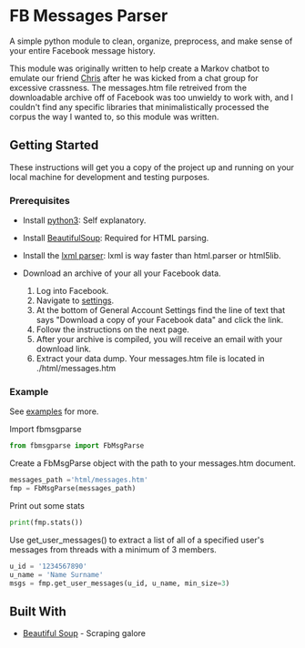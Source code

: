 # FB Messages Parser

A simple python module to clean, organize, preprocess, and make sense of your entire Facebook message history.

This module was originally written to help create a Markov chatbot to emulate our friend [Chris](https://github.com/chrisbeard) after he was kicked from a chat group for excessive crassness.
The messages.htm file retreived from the downloadable archive off of Facebook was too unwieldy to work with, and I couldn't find any specific libraries that minimalistically processed the corpus the way I wanted to, so this module was written.

## Getting Started

These instructions will get you a copy of the project up and running on your local machine for development and testing purposes.

### Prerequisites

 - Install [python3](https://www.python.org/downloads/): Self explanatory.

 - Install [BeautifulSoup](https://www.crummy.com/software/BeautifulSoup/bs4/doc/#installing-beautiful-soup): Required for HTML parsing.

 - Install the [lxml parser](http://lxml.de/installation.html): lxml is way faster than html.parser or html5lib.

 - Download an archive of your all your Facebook data.
    1. Log into Facebook.
    2. Navigate to [settings](https://www.facebook.com/settings).
    3. At the bottom of General Account Settings find the line of text that says "Download a copy of your Facebook data" and click the link.
    4. Follow the instructions on the next page.
    5. After your archive is compiled, you will receive an email with your download link.
    6. Extract your data dump. Your messages.htm file is located in ./html/messages.htm

### Example

See [examples](./examples/) for more.

Import fbmsgparse
```python
from fbmsgparse import FbMsgParse
```
Create a FbMsgParse object with the path to your messages.htm document.
```python
messages_path ='html/messages.htm'
fmp = FbMsgParse(messages_path)
```
Print out some stats
```python
print(fmp.stats())
```
Use get_user_messages() to extract a list of all of a specified user's messages from threads with a minimum of 3 members.
```python
u_id = '1234567890'
u_name = 'Name Surname'
msgs = fmp.get_user_messages(u_id, u_name, min_size=3)
```


## Built With

* [Beautiful Soup](https://www.crummy.com/software/BeautifulSoup/) - Scraping galore
